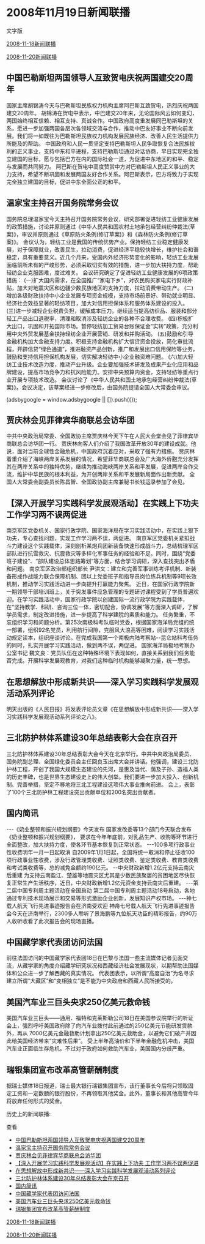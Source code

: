 







# 2008年11月19日新闻联播
 文字版








[2008-11-18新闻联播](/xinwenlianbo/20081118)


[2008-11-20新闻联播](/xinwenlianbo/20081120)





## 中国巴勒斯坦两国领导人互致贺电庆祝两国建交20周年


国家主席胡锦涛今天与巴勒斯坦民族权力机构主席阿巴斯互致贺电，热烈庆祝两国建交20周年。
胡锦涛在贺电中表示，中巴建交20年来，无论国际风云如何变幻，两国始终相互信赖、相互支持、真诚合作。中国政府高度重发展同巴勒斯坦的关系，愿进一步加强两国各层次各领域交流与合作，推动中巴友好事业不断向前发展。我们将一如既往为巴勒斯坦民族权力机构发展民族经济、改善人民生活提供力所能及的帮助。
中国政府和人民一贯坚定支持巴勒斯坦人民争取恢复合法民族权利的正义事业，支持中东和平进程，支持巴勒斯坦通过对话协商，早日实现完全独立建国的目标，愿与包括巴方在内的国际社会一道，为促进中东地区的和平、稳定与发展而共同努力。
阿巴斯在贺电中高度赞赏中方对巴勒斯坦人民正义事业的大力支持，希望不断巩固和发展两国友好合作关系。阿巴斯表示，巴方将致力于实现完全独立建国的目标，促进中东全面公正的和平。


## 温家宝主持召开国务院常务会议


国务院总理温家宝今天主持召开国务院常务会议，研究部署促进轻纺工业健康发展的政策措施，讨论并原则通过《中华人民共和国农村土地承包经营纠纷仲裁法(草案)》，审议并原则通过《草原防火条例(修订草案)》和《森林防火条例(修订草案)》。
会议认为，轻纺工业是我国的传统优势产业。保持轻纺工业稳定健康发展，对于保障就业，改善民生，拉动消费，促进经济平稳较快增长，维护社会和谐稳定，具有重要意义。近几个月来，受国内外经济形势变化的影响，轻纺工业发展面临前所未有的严峻形势，必须采取切实有效的措施，进一步加大扶持力度，帮助轻纺企业克服困难，度过难关。
会议研究确定了促进轻纺工业健康发展的6项政策措施：
(一)扩大国内需求，在全国推广“家电下乡”，对农民购买家电实行财政补贴，加大对地震灾区和边疆少数民族地区的支持力度，拉动消费带动生产。
(二)增加各级财政扶持中小企业发展专项资金规模，支持市场前景好、带动就业明显、经济社会效益显著的轻纺项目，加大对信用担保体系和服务体系建设的投入。
(三)进一步减轻企业税费负担，缓解成本压力。继续适当提高纺织品、服装和部分轻工产品出口退税率，清理和取消涉及轻纺企业的各种不合理收费。
(四)积极扩大出口，巩固和开拓国际市场。暂停轻纺加工贸易台账保证金“实转”政策，充分利用中央外贸发展基金扶持轻纺企业开展营销、研发和并购活动。
(五)鼓励和引导金融机构加大金融支持力度。积极支持金融机构扩大信贷资金投放，简化审批流程，开辟信贷“绿色通道”，推进融资产品创新，推广和发展出口信用保险等业务，鼓励和支持信用担保机构发展，切实解决轻纺中小企业融资难问题。
(六)加大轻纺工业技术改造力度，推动产业升级。企业要加强技术研发及成果产业化应用和品牌建设，提高市场竞争力和抗风险能力。安排中央预算内资金，支持轻纺等重点行业开展专项技术改造。
会议讨论了《中华人民共和国土地承包经营纠纷仲裁法(草案)》。会议决定，该草案经进一步修改后，由国务院提请全国人大常委会审议。





 (adsbygoogle = window.adsbygoogle || []).push({});

 
## 贾庆林会见菲律宾华商联总会访华团


中共中央政治局常委、全国政协主席贾庆林今天下午在人民大会堂会见了菲律宾华商联总会访华团一行。
贾庆林向客人们介绍了我国改革开放30年的建设成就。他说，面对当前全球性金融危机，中国政府沉着应对，采取了强有力措施。
贾庆林着重介绍了海峡两岸关系发展的情况，希望菲华商联总会及广大海外侨胞充分发挥其在两岸关系中的独特优势，继续为推动海峡两岸关系和平发展，促进两岸合作交流，维护中华民族的根本利益，为开创两岸关系和平发展新局面作出新贡献。
全国人大常委会副委员长陈昌智、全国政协副主席兼秘书长钱运录参加了会见。


## 【深入开展学习实践科学发展观活动】在实践上下功夫 工作学习两不误两促进


南京军区党委机关、国家行政学院、国家海洋局在学习实践活动中，在实践上狠下功夫，专心查找问题，实现工作学习两不误，两促进。
南京军区党委机关紧扣战斗力建设这个实践载体，深刻剖析某炮兵团新装备快速形成战斗力，总结梳理军区部队进行抗雪救灾、抗震救灾等多样化军事任务的经验和不足。同时，围绕“党委班子建设”、“部队建设总体思路筹划”等方面，结合学习调研，深入查找突出矛盾和问题。
南京军区政治部组织部长 尹洪文：建立和完善军事训练考评机制、新装备形成作战能力联合保障机制、团以上党委班子和指导员岗位练兵机制等9项长效机制，推动学习实践活动进一步向提升打赢能力聚焦。
近日，在国家行政学院新一期领导干部培训班上，关于突发事件应急管理的专题研讨课程受到了学员普遍欢迎。在学习实践活动中，国家行政学院以创建国际一流行政学院为实践载体，在“坚持教学、科研、咨询三位一体，密切配合，协调发展”等方面深入调研，了解学员需求，制定改进措施，进一步提高了科学建院的素质和能力。
任务繁重，不忘组织学习和问题分析。第25次南极科考队临时党委，根据国家海洋局党组的统一部署，组织92名党员，利用航行间隙，克服风大浪高等困难，阅读学习实践活动规定读本，组织座谈讨论。在完成我国第一个南极内陆考察站--昆仑站科考任务的同时，扎实开展学习实践活动，做到两不误，两促进。
国家海洋局极地考察办公室书记 魏文良：党员队伍在这种特殊环境下表现如何，直接关系到我们任务能否完成。开展科学发展观教育，对我们这种临时机构能够凝聚力量，统一思想。


## 在思想解放中形成新共识——深入学习实践科学发展观活动系列评论


明天出版的《人民日报》将发表评论员文章《在思想解放中形成新共识——深入学习实践科学发展观活动系列评论之八》。


## 三北防护林体系建设30年总结表彰大会在京召开


三北防护林体系建设30年总结表彰大会今天在北京举行。中共中央政治局委员、国务院副总理、全国绿化委员会主任回良玉出席大会并讲话。他强调，建设三北防护林工程，开创了我国大规模生态建设的先河，是惠及当代、荫及子孙、造福人类的历史丰碑，也是世界生态建设史上的伟大创举。我们要进一步加大投入、创新机制、完善举措，坚定不移地将三北工程建设这项伟大事业推向前进。
会上，表彰了100个三北防护林工程建设突出贡献单位和200名突出贡献者。


## 国内简讯


---《奶业整顿和振兴规划纲要》今天发布
国家发改委等13个部门今天联合发布《奶业整顿和振兴规划纲要》， 要求在今年年底前，对乳品生产、收购等环节进行全面整改，加大扶持力度，使各环节基本恢复到正常状态。
---100多项行政事业性收费明年一月一日起取消
自2009年1月1日起，全国将统一取消和停止征收100项行政事业性收费，涉及行政管理类收费、证照类收费、鉴定类收费、教育类收费和考试类收费等，总的减免金额约190亿元。
--中央财政新增1.2亿元支持云南灾后重建
为支持云南盈江、楚雄等地震灾区尤其是少数民族聚居的贫困地区尽快恢复正常生产生活秩序，近日，中央财政新增1.2亿元资金支持云南灾后重建。
---第二届中国专利周主题活动在全国启动
第二届中国专利周主题活动18号启动，各地通过专利技术现场展示和交易等形式激励企业创新，发展知识产权市场。
---神七载人航天飞行先进事迹报告会在济南受欢迎
神舟七号载人航天飞行先进事迹报告会今天在济南举行，2300多人聆听了景海鹏等九位航天功臣的精彩报告，约90万人收听收看了此次报告会的现场直播。


## 中国藏学家代表团访问法国


前往法国访问的中国藏学家代表团18日在巴黎与法国一些主流媒体记者见面交流，从藏学家的角度介绍藏学研究状况和西藏经济社会发展现状，以期帮助法国媒体和公众进一步了解西藏的真实情况。
代表团表示，以所谓“高度自治”为名寻求建立所谓“大藏区”和“变相独立”是不能为中央政府和西藏人民所接受的。


## 美国汽车业三巨头央求250亿美元救命钱


美国汽车业三巨头——通用、福特和克莱斯勒公司18日在美国参议院举行的听证会上，强烈呼吁美国政府除了向汽车业拨付此前通过的250亿美元节能研发贷款外，再从
7000亿美元金融救助计划拿出250亿美元救助金，以避免它们破产并因此给美国经济带来“灾难性后果”。
受上半年高油价和下半年金融危机冲击，美国汽车业正面临生存危机。不过对于政府如何救助汽车业，美国国内分歧严重。


## 瑞银集团宣布改革高管薪酬制度


据瑞士媒体18日报道，瑞士最大银行瑞银集团宣布，该行董事长今后将只领取固定工资和一定数额的银行股份，不再领取其他奖金。此外，董事长和其他高管今年将放弃任何形式的奖金。






历史上的新闻联播:

 查看
 

* [中国巴勒斯坦两国领导人互致贺电庆祝两国建交20周年](#中国巴勒斯坦两国领导人互致贺电庆祝两国建交20周年)
* [温家宝主持召开国务院常务会议](#温家宝主持召开国务院常务会议)
* [贾庆林会见菲律宾华商联总会访华团](#贾庆林会见菲律宾华商联总会访华团)
* [【深入开展学习实践科学发展观活动】在实践上下功夫 工作学习两不误两促进](#【深入开展学习实践科学发展观活动】在实践上下功夫-工作学习两不误两促进)
* [在思想解放中形成新共识——深入学习实践科学发展观活动系列评论](#在思想解放中形成新共识——深入学习实践科学发展观活动系列评论)
* [三北防护林体系建设30年总结表彰大会在京召开](#三北防护林体系建设30年总结表彰大会在京召开)
* [国内简讯](#国内简讯)
* [中国藏学家代表团访问法国](#中国藏学家代表团访问法国)
* [美国汽车业三巨头央求250亿美元救命钱](#美国汽车业三巨头央求250亿美元救命钱)
* [瑞银集团宣布改革高管薪酬制度](#瑞银集团宣布改革高管薪酬制度)






[2008-11-18新闻联播](/xinwenlianbo/20081118)


[2008-11-20新闻联播](/xinwenlianbo/20081120)




